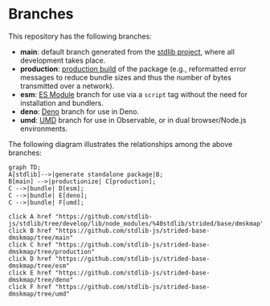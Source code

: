 <!--

@license Apache-2.0

Copyright (c) 2022 The Stdlib Authors.

Licensed under the Apache License, Version 2.0 (the "License");
you may not use this file except in compliance with the License.
You may obtain a copy of the License at

    http://www.apache.org/licenses/LICENSE-2.0

Unless required by applicable law or agreed to in writing, software
distributed under the License is distributed on an "AS IS" BASIS,
WITHOUT WARRANTIES OR CONDITIONS OF ANY KIND, either express or implied.
See the License for the specific language governing permissions and
limitations under the License.

-->

# Branches

This repository has the following branches:

-   **main**: default branch generated from the [stdlib project][stdlib-url], where all development takes place.
-   **production**: [production build][production-url] of the package (e.g., reformatted error messages to reduce bundle sizes and thus the number of bytes transmitted over a network).
-   **esm**: [ES Module][esm-url] branch for use via a `script` tag without the need for installation and bundlers.
-   **deno**: [Deno][deno-url] branch for use in Deno.
-   **umd**: [UMD][umd-url] branch for use in Observable, or in dual browser/Node.js environments.

The following diagram illustrates the relationships among the above branches:

```mermaid
graph TD;
A[stdlib]-->|generate standalone package|B;
B[main] -->|productionize| C[production];
C -->|bundle| D[esm];
C -->|bundle| E[deno];
C -->|bundle| F[umd];

click A href "https://github.com/stdlib-js/stdlib/tree/develop/lib/node_modules/%40stdlib/strided/base/dmskmap"
click B href "https://github.com/stdlib-js/strided-base-dmskmap/tree/main"
click C href "https://github.com/stdlib-js/strided-base-dmskmap/tree/production"
click D href "https://github.com/stdlib-js/strided-base-dmskmap/tree/esm"
click E href "https://github.com/stdlib-js/strided-base-dmskmap/tree/deno"
click F href "https://github.com/stdlib-js/strided-base-dmskmap/tree/umd"
```

[stdlib-url]: https://github.com/stdlib-js/stdlib/tree/develop/lib/node_modules/%40stdlib/strided/base/dmskmap
[production-url]: https://github.com/stdlib-js/strided-base-dmskmap/tree/production
[deno-url]: https://github.com/stdlib-js/strided-base-dmskmap/tree/deno
[umd-url]: https://github.com/stdlib-js/strided-base-dmskmap/tree/umd
[esm-url]: https://github.com/stdlib-js/strided-base-dmskmap/tree/esm